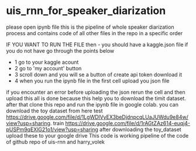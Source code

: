 # uis_rnn_for_speaker_diarization
please open ipynb file this is the pipeline of whole speaker diarization process and contains code of all other files in the repo
in a specific order 

IF YOU WANT TO RUN THE FILE then - you should have a kaggle.json file 
if you do not have go through the points below

* 1 go to your kaggle acount 
* 2 go to 'my account' button
* 3 scroll down and you will se a button of create api token download it
* 4 when you run the ipynb file in the first cell upload you json file 

if you encounter an error before uploading the json rerun the cell and then upload 
this all is done because this help you to download the timit dataset.
after that clone this repo and run the ipynb file in google colab. 
you can download the toy dataset from here 
test https://drive.google.com/file/d/1LgWDlVyEX3beDjdnpcqLUaJUWdu9e84w/view?usp=sharing.
train https://drive.google.com/file/d/1rAGtZAz614-euqj4-pUSPm9qEXlG21o1/view?usp=sharing
after downloading the toy_dataset upload these to your google drive
This code is working pipeline of the code of github repo of uis-rnn and harry_volek
